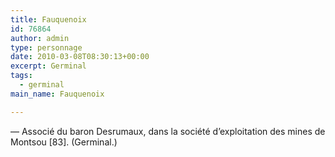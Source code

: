 ```yaml
---
title: Fauquenoix
id: 76864
author: admin
type: personnage
date: 2010-03-08T08:30:13+00:00
excerpt: Germinal
tags:
  - germinal
main_name: Fauquenoix

---
```

— Associé du baron Desrumaux, dans la société d&rsquo;exploitation des mines de Montsou [83]. (Germinal.)